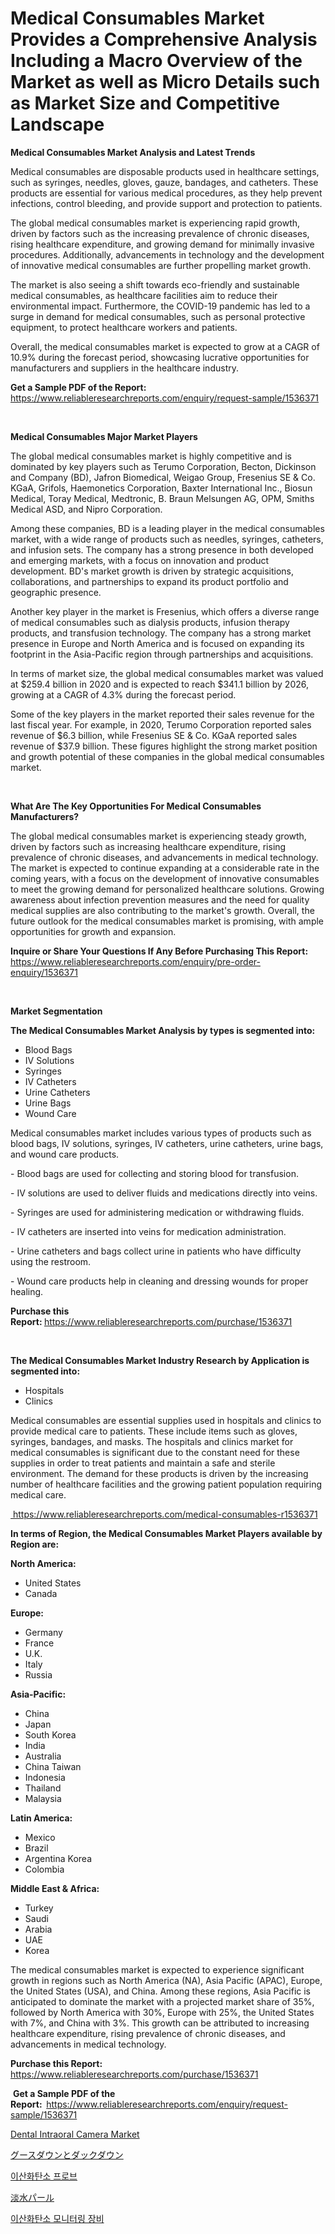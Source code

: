 <p><h1>Medical Consumables Market Provides a Comprehensive Analysis Including a Macro Overview of the Market as well as Micro Details such as Market Size and Competitive Landscape</h1></p><p><strong>Medical Consumables Market Analysis and Latest Trends</strong></p>
<p><p>Medical consumables are disposable products used in healthcare settings, such as syringes, needles, gloves, gauze, bandages, and catheters. These products are essential for various medical procedures, as they help prevent infections, control bleeding, and provide support and protection to patients.</p><p>The global medical consumables market is experiencing rapid growth, driven by factors such as the increasing prevalence of chronic diseases, rising healthcare expenditure, and growing demand for minimally invasive procedures. Additionally, advancements in technology and the development of innovative medical consumables are further propelling market growth.</p><p>The market is also seeing a shift towards eco-friendly and sustainable medical consumables, as healthcare facilities aim to reduce their environmental impact. Furthermore, the COVID-19 pandemic has led to a surge in demand for medical consumables, such as personal protective equipment, to protect healthcare workers and patients.</p><p>Overall, the medical consumables market is expected to grow at a CAGR of 10.9% during the forecast period, showcasing lucrative opportunities for manufacturers and suppliers in the healthcare industry.</p></p>
<p><strong>Get a Sample PDF of the Report:&nbsp;</strong> <a href="https://www.reliableresearchreports.com/enquiry/request-sample/1536371">https://www.reliableresearchreports.com/enquiry/request-sample/1536371</a></p>
<p>&nbsp;</p>
<p><strong>Medical Consumables Major Market Players</strong></p>
<p><p>The global medical consumables market is highly competitive and is dominated by key players such as Terumo Corporation, Becton, Dickinson and Company (BD), Jafron Biomedical, Weigao Group, Fresenius SE & Co. KGaA, Grifols, Haemonetics Corporation, Baxter International Inc., Biosun Medical, Toray Medical, Medtronic, B. Braun Melsungen AG, OPM, Smiths Medical ASD, and Nipro Corporation.</p><p>Among these companies, BD is a leading player in the medical consumables market, with a wide range of products such as needles, syringes, catheters, and infusion sets. The company has a strong presence in both developed and emerging markets, with a focus on innovation and product development. BD's market growth is driven by strategic acquisitions, collaborations, and partnerships to expand its product portfolio and geographic presence.</p><p>Another key player in the market is Fresenius, which offers a diverse range of medical consumables such as dialysis products, infusion therapy products, and transfusion technology. The company has a strong market presence in Europe and North America and is focused on expanding its footprint in the Asia-Pacific region through partnerships and acquisitions.</p><p>In terms of market size, the global medical consumables market was valued at $259.4 billion in 2020 and is expected to reach $341.1 billion by 2026, growing at a CAGR of 4.3% during the forecast period.</p><p>Some of the key players in the market reported their sales revenue for the last fiscal year. For example, in 2020, Terumo Corporation reported sales revenue of $6.3 billion, while Fresenius SE & Co. KGaA reported sales revenue of $37.9 billion. These figures highlight the strong market position and growth potential of these companies in the global medical consumables market.</p></p>
<p>&nbsp;</p>
<p><strong>What Are The Key Opportunities For Medical Consumables Manufacturers?</strong></p>
<p><p>The global medical consumables market is experiencing steady growth, driven by factors such as increasing healthcare expenditure, rising prevalence of chronic diseases, and advancements in medical technology. The market is expected to continue expanding at a considerable rate in the coming years, with a focus on the development of innovative consumables to meet the growing demand for personalized healthcare solutions. Growing awareness about infection prevention measures and the need for quality medical supplies are also contributing to the market's growth. Overall, the future outlook for the medical consumables market is promising, with ample opportunities for growth and expansion.</p></p>
<p><strong>Inquire or Share Your Questions If Any Before Purchasing This Report:</strong> <a href="https://www.reliableresearchreports.com/enquiry/pre-order-enquiry/1536371">https://www.reliableresearchreports.com/enquiry/pre-order-enquiry/1536371</a></p>
<p>&nbsp;</p>
<p><strong>Market Segmentation</strong></p>
<p><strong>The Medical Consumables Market Analysis by types is segmented into:</strong></p>
<p><ul><li>Blood Bags</li><li>IV Solutions</li><li>Syringes</li><li>IV Catheters</li><li>Urine Catheters</li><li>Urine Bags</li><li>Wound Care</li></ul></p>
<p><p>Medical consumables market includes various types of products such as blood bags, IV solutions, syringes, IV catheters, urine catheters, urine bags, and wound care products. </p><p>- Blood bags are used for collecting and storing blood for transfusion.</p><p>- IV solutions are used to deliver fluids and medications directly into veins.</p><p>- Syringes are used for administering medication or withdrawing fluids.</p><p>- IV catheters are inserted into veins for medication administration.</p><p>- Urine catheters and bags collect urine in patients who have difficulty using the restroom.</p><p>- Wound care products help in cleaning and dressing wounds for proper healing.</p></p>
<p><strong>Purchase this Report:&nbsp;</strong><a href="https://www.reliableresearchreports.com/purchase/1536371">https://www.reliableresearchreports.com/purchase/1536371</a></p>
<p>&nbsp;</p>
<p><strong>The Medical Consumables Market Industry Research by Application is segmented into:</strong></p>
<p><ul><li>Hospitals</li><li>Clinics</li></ul></p>
<p><p>Medical consumables are essential supplies used in hospitals and clinics to provide medical care to patients. These include items such as gloves, syringes, bandages, and masks. The hospitals and clinics market for medical consumables is significant due to the constant need for these supplies in order to treat patients and maintain a safe and sterile environment. The demand for these products is driven by the increasing number of healthcare facilities and the growing patient population requiring medical care.</p></p>
<p><a href="https://www.reliableresearchreports.com/medical-consumables-r1536371">&nbsp;https://www.reliableresearchreports.com/medical-consumables-r1536371</a></p>
<p><strong>In terms of Region, the Medical Consumables Market Players available by Region are:</strong></p>
<p>
    <p> <strong> North America: </strong>
        <ul>
            <li>United States</li>
            <li>Canada</li>
        </ul>
        </p> 
    <p> <strong> Europe: </strong>
        <ul>
            <li>Germany</li>
            <li>France</li>
            <li>U.K.</li>
            <li>Italy</li>
            <li>Russia</li>
        </ul>
        </p> 
    <p> <strong> Asia-Pacific: </strong>
        <ul>
            <li>China</li>
            <li>Japan</li>
            <li>South Korea</li>
            <li>India</li>
            <li>Australia</li>
            <li>China Taiwan</li>
            <li>Indonesia</li>
            <li>Thailand</li>
            <li>Malaysia</li>
        </ul>
        </p> 
    <p> <strong> Latin America: </strong>
        <ul>
            <li>Mexico</li>
            <li>Brazil</li>
            <li>Argentina Korea</li>
            <li>Colombia</li>
        </ul>
        </p> 
    <p> <strong> Middle East & Africa: </strong>
        <ul>
            <li>Turkey</li>
            <li>Saudi</li>
            <li>Arabia</li>
            <li>UAE</li>
            <li>Korea</li>
        </ul>
    </p>
    </p>
<p><p>The medical consumables market is expected to experience significant growth in regions such as North America (NA), Asia Pacific (APAC), Europe, the United States (USA), and China. Among these regions, Asia Pacific is anticipated to dominate the market with a projected market share of 35%, followed by North America with 30%, Europe with 25%, the United States with 7%, and China with 3%. This growth can be attributed to increasing healthcare expenditure, rising prevalence of chronic diseases, and advancements in medical technology.</p></p>
<p><strong>Purchase this Report: </strong><a href="https://www.reliableresearchreports.com/purchase/1536371">https://www.reliableresearchreports.com/purchase/1536371</a></p>
<p>&nbsp;<strong>Get a Sample PDF of the Report:&nbsp;&nbsp;</strong><a href="https://www.reliableresearchreports.com/enquiry/request-sample/1536371">https://www.reliableresearchreports.com/enquiry/request-sample/1536371</a></p>
<p><strong></strong></p>
<p><p><a href="https://github.com/susanjprice2023/Market-Research-Report-List-1/blob/main/dental-intraoral-camera-market.md">Dental Intraoral Camera Market</a></p><p><a href="https://github.com/zjkmgcs938405/Market-Research-Report-List-1/blob/main/834574048719.md">グースダウンとダックダウン</a></p><p><a href="https://medium.com/@dashawnrempel/%EC%9D%B4%EC%82%B0%ED%99%94%ED%83%84%EC%86%8C-%ED%94%84%EB%A1%9C%EB%B8%8C-%EC%8B%9C%EC%9E%A5-2031%EB%85%84%EA%B9%8C%EC%A7%80%EC%9D%98-%ED%8A%B8%EB%A0%8C%EB%93%9C-%EC%98%88%EC%B8%A1-%EB%B0%8F-%EA%B2%BD%EC%9F%81-%EB%B6%84%EC%84%9D-f7730a1bb031">이산화탄소 프로브</a></p><p><a href="https://github.com/mohamedbakry57/Market-Research-Report-List-3/blob/main/392134148718.md">淡水パール</a></p><p><a href="https://medium.com/@londonacobson5656/%EC%9D%B4%EC%82%B0%ED%99%94%ED%83%84%EC%86%8C-%EB%AA%A8%EB%8B%88%ED%84%B0%EB%A7%81-%EC%9E%A5%EB%B9%84-%EC%8B%9C%EC%9E%A5-%EB%B3%B4%EA%B3%A0%EC%84%9C%EB%8A%94-%EC%9D%B4-%EC%8B%9C%EC%9E%A5%EC%9D%98-%EC%B5%9C%EC%8B%A0-%ED%8A%B8%EB%A0%8C%EB%93%9C%EC%99%80-%EC%84%B1%EC%9E%A5-%EA%B8%B0%ED%9A%8C%EB%A5%BC-%EB%B0%9D%ED%98%80%EC%A4%8D%EB%8B%88%EB%8B%A4-5691bd16d794">이산화탄소 모니터링 장비</a></p></p>